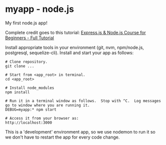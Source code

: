 # myapp - node.js

My first node.js app!  

Complete credit goes to this tutorial: [Express.js & Node.js Course for Beginners - Full Tutorial](https://www.youtube.com/watch?v=G8uL0lFFoN0)

Install appropriate tools in your environment (git, nvm, npm/node.js, postgresql, sequelize-cli).  Install and start your app as follows:
  
    # Clone repository.
    git clone ...
    
    # Start from <app_root> in terminal.
    cd <app_root>
    
    # Install node_modules
    npm install
    
    # Run it in a terminal window as follows.  Stop with ^C.  Log messages go to window where you are running it.
    DEBUG=myapp:* npm start
    
    # Access it from your browser as:
    http://localhost:3000

This is a 'development' environment app, so we use nodemon to run it so we don't have to restart the app for every code change.
